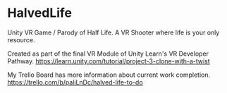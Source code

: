 # HalvedLife
 Unity VR Game / Parody of Half Life.  A VR Shooter where life is your only resource.
 
 Created as part of the final VR Module of Unity Learn's VR Developer Pathway. https://learn.unity.com/tutorial/project-3-clone-with-a-twist
 
 
 My Trello Board has more information about current work completion.  https://trello.com/b/paliLnDc/halved-life-to-do